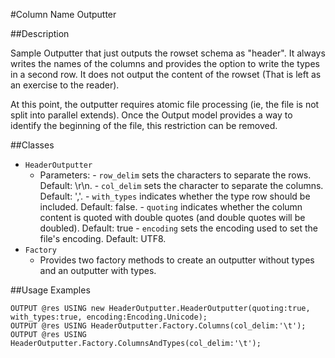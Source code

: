 #Column Name Outputter

##Description

Sample Outputter that just outputs the rowset schema as "header". It always writes the names of the columns and provides the option to write the types in a second row.
It does not output the content of the rowset (That is left as an exercise to the reader).

At this point, the outputter requires atomic file processing (ie, the file is not split into parallel extends). 
Once the Output model provides a way to identify the beginning of the file, this restriction can be removed.

##Classes

- `HeaderOutputter`
  - Parameters:
        - `row_delim` sets the characters to separate the rows. Default: \r\n.
        - `col_delim` sets the character to separate the columns. Default: ','.
        - `with_types` indicates whether the type row should be included. Default: false.
        - `quoting` indicates whether the column content is quoted with double quotes (and double quotes will be doubled). Default: true
        - `encoding` sets the encoding used to set the file's encoding. Default: UTF8.
- `Factory`
  - Provides two factory methods to create an outputter without types and an outputter with types.

##Usage Examples

    OUTPUT @res USING new HeaderOutputter.HeaderOutputter(quoting:true, with_types:true, encoding:Encoding.Unicode); 
    OUTPUT @res USING HeaderOutputter.Factory.Columns(col_delim:'\t');
    OUTPUT @res USING HeaderOutputter.Factory.ColumnsAndTypes(col_delim:'\t');
